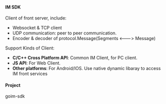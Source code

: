 #### IM SDK

Client of front server, include: 

* Websocket & TCP client
* UDP communication: peer to peer communication. 
* Encoder & decoder of protocol.Message(Segments <---> Message)

Support Kinds of Client: 

* **C/C++ Cross Platform API**: Common IM Client, for PC client. 
* **JS API**: For Web Client.
* **Other platforms**: For Android/IOS. Use native dynamic libaray to access IM front services

#### Project

goim-sdk